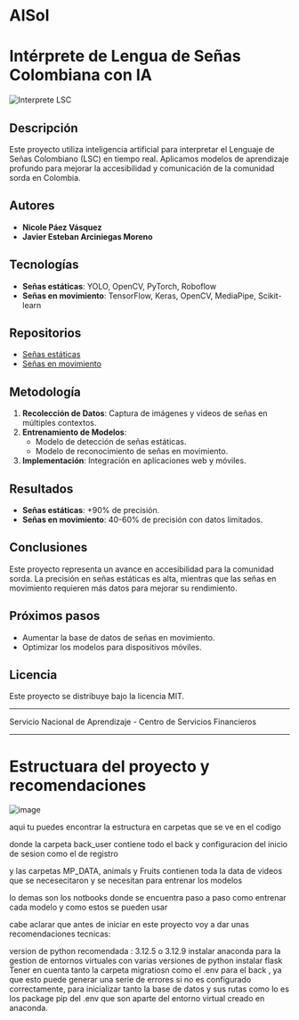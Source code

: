 # AISol
# Intérprete de Lengua de Señas Colombiana con IA

![Interprete LSC](https://example.com/banner.png)

## Descripción
Este proyecto utiliza inteligencia artificial para interpretar el Lenguaje de Señas Colombiano (LSC) en tiempo real. Aplicamos modelos de aprendizaje profundo para mejorar la accesibilidad y comunicación de la comunidad sorda en Colombia.

## Autores
- **Nicole Páez Vásquez**
- **Javier Esteban Arciniegas Moreno**

## Tecnologías
- **Señas estáticas**: YOLO, OpenCV, PyTorch, Roboflow
- **Señas en movimiento**: TensorFlow, Keras, OpenCV, MediaPipe, Scikit-learn

## Repositorios
- [Señas estáticas](https://github.com/Estebax20006/senias-yolo)
- [Señas en movimiento](https://github.com/Nik-nicole/proyecto-IA_sena)

## Metodología
1. **Recolección de Datos**: Captura de imágenes y videos de señas en múltiples contextos.
2. **Entrenamiento de Modelos**:
   - Modelo de detección de señas estáticas.
   - Modelo de reconocimiento de señas en movimiento.
3. **Implementación**: Integración en aplicaciones web y móviles.

## Resultados
- **Señas estáticas**: +90% de precisión.
- **Señas en movimiento**: 40-60% de precisión con datos limitados.

## Conclusiones
Este proyecto representa un avance en accesibilidad para la comunidad sorda. La precisión en señas estáticas es alta, mientras que las señas en movimiento requieren más datos para mejorar su rendimiento.

## Próximos pasos
- Aumentar la base de datos de señas en movimiento.
- Optimizar los modelos para dispositivos móviles.

## Licencia
Este proyecto se distribuye bajo la licencia MIT.

---
Servicio Nacional de Aprendizaje - Centro de Servicios Financieros

---
# Estructuara del proyecto y recomendaciones
![image](https://github.com/user-attachments/assets/50352332-3ebf-4a23-9670-f514e000726b)

aqui tu puedes encontrar la estructura en carpetas que se ve en el codigo 

donde la carpeta back_user contiene todo el back y configuracion del inicio de sesion como el de registro

y las carpetas MP_DATA, animals y Fruits contienen toda la data de videos que se necesecitaron y se necesitan para entrenar los modelos 

lo demas son los notbooks donde se encuentra paso a paso como entrenar cada modelo y como estos se pueden usar

cabe aclarar que antes de iniciar en este proyecto voy a dar unas recomendaciones tecnicas:

version de python recomendada : 3.12.5 o 3.12.9
instalar anaconda para la gestion de entornos virtuales con varias versiones de python
instalar flask 
Tener en cuenta tanto la carpeta migratiosn como el .env para el back , ya que esto puede generar una serie de errores si no es configurado correctamente, para inicializar tanto la base de datos y sus rutas como lo es los package pip del .env que son aparte del entorno virtual creado en anaconda.
